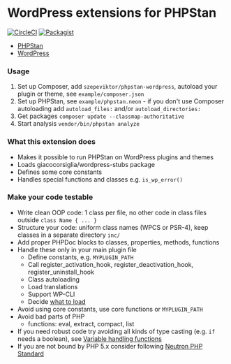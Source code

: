 # WordPress extensions for PHPStan

[![CircleCI](https://circleci.com/gh/szepeviktor/phpstan-wordpress.svg?style=svg)](https://circleci.com/gh/szepeviktor/phpstan-wordpress) [![Packagist](https://img.shields.io/packagist/v/szepeviktor/phpstan-wordpress.svg?color=239922&style=popout)](https://packagist.org/packages/szepeviktor/phpstan-wordpress)

- [PHPStan](https://github.com/phpstan/phpstan)
- [WordPress](https://wordpress.org/)

### Usage

1. Set up Composer, add `szepeviktor/phpstan-wordpress`, autoload your plugin or theme, see `example/composer.json`
1. Set up PHPStan, see `example/phpstan.neon` - if you don't use Composer autoloading add `autoload_files:` and/or `autoload_directories:`
1. Get packages `composer update --classmap-authoritative`
1. Start analysis `vendor/bin/phpstan analyze`

### What this extension does

- Makes it possible to run PHPStan on WordPress plugins and themes
- Loads giacocorsiglia/wordpress-stubs package
- Defines some core constants
- Handles special functions and classes e.g. `is_wp_error()`

### Make your code testable

- Write clean OOP code: 1 class per file, no other code in class files outside `class Name { ... }`
- Structure your code: uniform class names (WPCS or PSR-4), keep classes in a separate directory `inc/`
- Add proper PHPDoc blocks to classes, properties, methods, functions
- Handle these only in your main plugin file
    - Define constants, e.g. `MYPLUGIN_PATH`
    - Call register_activation_hook, register_deactivation_hook, register_uninstall_hook
    - Class autoloading
    - Load translations
    - Support WP-CLI
    - Decide [what to load](https://github.com/szepeviktor/debian-server-tools/blob/master/webserver/wordpress/_core-is.php#L58-L100)
- Avoid using core constants, use core functions or `MYPLUGIN_PATH`
- Avoid bad parts of PHP
    - functions: eval, extract, compact, list
- If you need robust code try avoiding all kinds of type casting (e.g. `if` needs a boolean),
  see [Variable handling functions](https://www.php.net/manual/en/ref.var.php)
- If you are not bound by PHP 5.x consider following
  [Neutron PHP Standard]( https://github.com/Automattic/phpcs-neutron-standard)
